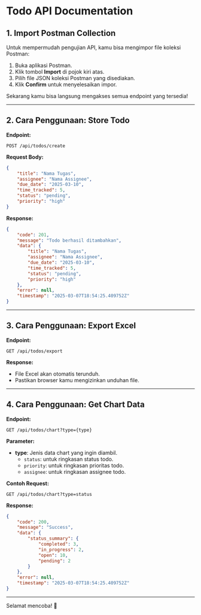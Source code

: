 # Todo API Documentation

## 1. Import Postman Collection

Untuk mempermudah pengujian API, kamu bisa mengimpor file koleksi Postman:

1. Buka aplikasi Postman.
2. Klik tombol **Import** di pojok kiri atas.
3. Pilih file JSON koleksi Postman yang disediakan.
4. Klik **Confirm** untuk menyelesaikan impor.

Sekarang kamu bisa langsung mengakses semua endpoint yang tersedia!

---

## 2. Cara Penggunaan: Store Todo

**Endpoint:**
```
POST /api/todos/create
```

**Request Body:**
```json
{
    "title": "Nama Tugas",
    "assignee": "Nama Assignee",
    "due_date": "2025-03-10",
    "time_tracked": 5,
    "status": "pending",
    "priority": "high"
}
```

**Response:**
```json
{
    "code": 201,
    "message": "Todo berhasil ditambahkan",
    "data": {
        "title": "Nama Tugas",
        "assignee": "Nama Assignee",
        "due_date": "2025-03-10",
        "time_tracked": 5,
        "status": "pending",
        "priority": "high"
    },
    "error": null,
    "timestamp": "2025-03-07T18:54:25.409752Z"
}
```

---

## 3. Cara Penggunaan: Export Excel

**Endpoint:**
```
GET /api/todos/export
```

**Response:**
- File Excel akan otomatis terunduh.
- Pastikan browser kamu mengizinkan unduhan file.

---

## 4. Cara Penggunaan: Get Chart Data

**Endpoint:**
```
GET /api/todos/chart?type={type}
```

**Parameter:**
- **type**: Jenis data chart yang ingin diambil.
    - `status`: untuk ringkasan status todo.
    - `priority`: untuk ringkasan prioritas todo.
    - `assignee`: untuk ringkasan assignee todo.

**Contoh Request:**
```
GET /api/todos/chart?type=status
```

**Response:**
```json
{
    "code": 200,
    "message": "Success",
    "data": {
        "status_summary": {
            "completed": 3,
            "in_progress": 2,
            "open": 10,
            "pending": 2
        }
    },
    "error": null,
    "timestamp": "2025-03-07T18:54:25.409752Z"
}
```

---

Selamat mencoba! 🚀

